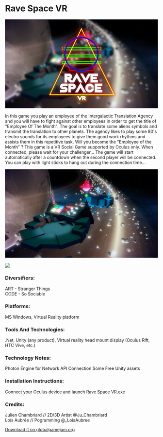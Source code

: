 # Rave Space VR

<p align="center"><img src="Archives/Visuels/Screen.png"></p>

In this game you play an employee of the Intergalactic Translation Agency and you will have to fight against other employees in order to get the title of "Employee Of The Month". The goal is to translate some aliens symbols and transmit the translation to other planets. The agency likes to play some 80's electro sounds for its employees to give them good work rhythms and assists them in this repetitive task. Will you become the "Employee of the Month" ? This game is a VR Social Game supported by Oculus only. When connected, please wait for your challenger... The game will start automatically after a countdown when the second player will be connected. You can play with light sticks to hang out during the connection time...
<p align="center"><img src="Archives/Visuels/GGJ2018.PNG"></p>
<p align="center"><img src="Archives/Visuels/Space Rave VR.gif" style="display:block; margin: auto; left:0; right:0;"></p>

### Diversifiers: 
ART - Stranger Things <br>
CODE - So Sociable

### Platforms: 
MS Windows, Virtual Reality platform

### Tools And Technologies: 
.Net, Unity (any product), Virtual reality head mount display (Oculus Rift, HTC Vive, etc.)

### Technology Notes: 
Photon Engine for Network API Connection Some Free Unity assets

### Installation Instructions: 
Connect your Oculus device and launch Rave Space VR.exe

### Credits: 
Julien Chambriard // 2D/3D Artist @Ju_Chambriard <br>
Loïs Aubrée // Pogramming @_LoisAubree

<a href="https://globalgamejam.org/2018/games/rave-space-vr">Download it on globalgamejam.org</a>
